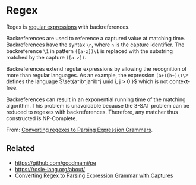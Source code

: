 # Regex

Regex is [regular expressions](Regular%20expressions.md) with backreferences.

Backreferences are used to reference a captured value at matching time. Backreferences have the syntax `\n`, where `n` is the capture identifier. The backreference `\1` in pattern `([a-z])\1` is replaced with the substring matched by the capture `([a-z])`.

Backreferences extend regular expressions by allowing the recognition of more than regular languages. As an example, the expression `(a+)(b+)\1\2` defines the language $\set{a^ib^ja^ib^j \mid i, j > 0 }$ which is not context-free.

Backreferences can result in an exponential running time of the matching algorithm. This problem is unavoidable because the 3-SAT problem can be reduced to regexes with backreferences. Therefore, any matcher thus constructed is NP-Complete.

From: [Converting regexes to Parsing Expression Grammars](https://www.inf.puc-rio.br/~roberto/docs/ry10-01.pdf).

## Related

- https://github.com/goodmami/pe
- https://rosie-lang.org/about/
- [Converting Regex to Parsing Expression Grammar with Captures](https://repository.lib.ncsu.edu/bitstream/handle/1840.20/38685/etd.pdf?sequence=1)
